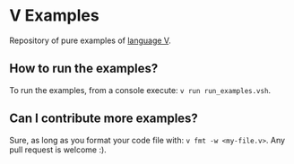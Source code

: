 # V Examples

Repository of pure examples of [language V](https://github.com/vlang/v).

## How to run the examples?

To run the examples, from a console execute: `v run run_examples.vsh`.

## Can I contribute more examples?

Sure, as long as you format your code file with: `v fmt -w <my-file.v>`. Any pull request is welcome :).

